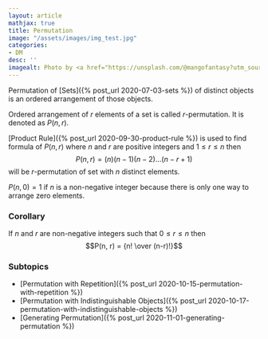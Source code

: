 ```yaml
---
layout: article
mathjax: true
title: Permutation
image: "/assets/images/img_test.jpg"
categories:
- DM
desc: '' 
imagealt: Photo by <a href="https://unsplash.com/@mangofantasy?utm_source=unsplash&utm_medium=referral&utm_content=creditCopyText">Tim Johnson</a> on <a href="https://unsplash.com/s/photos/logic?utm_source=unsplash&utm_medium=referral&utm_content=creditCopyText">Unsplash</a>
---
```


Permutation of [Sets]({% post_url 2020-07-03-sets %}) of distinct objects is an ordered arrangement of those objects.

Ordered arrangement of $r$ elements of a set is called $r$-permutation. It is denoted as $P(n, r)$.

[Product Rule]({% post_url 2020-09-30-product-rule %}) is used to find formula of $P(n, r)$ where $n$ and $r$ are positive integers and $1 \le r \le n$ then
$$P(n, r) = (n)(n-1)(n-2) \dots (n-r+1)$$ will be $r$-permutation of set with $n$ distinct elements.

$P(n, 0)=1$ if $n$ is a non-negative integer because there is only one way to arrange zero elements.

### Corollary
If $n$ and $r$ are non-negative integers such that $0 \le r \le n$ then $$P(n, r) = {n! \over (n-r)!}$$

### Subtopics
- [Permutation with Repetition]({% post_url 2020-10-15-permutation-with-repetition %})
- [Permutation with Indistinguishable Objects]({% post_url 2020-10-17-permutation-with-indistinguishable-objects %})
- [Generating Permutation]({% post_url 2020-11-01-generating-permutation %})
